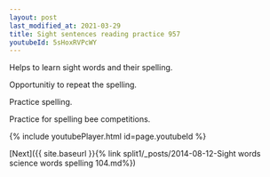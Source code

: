 ```yaml
---
layout: post
last_modified_at: 2021-03-29
title: Sight sentences reading practice 957
youtubeId: 5sHoxRVPcWY
---
```

 
 
Helps to learn sight words and their spelling.

Opportunitiy to repeat the spelling. 

Practice spelling. 
 
Practice for spelling bee competitions. 
 
{% include youtubePlayer.html id=page.youtubeId %}
 
 

[Next]({{ site.baseurl }}{% link  split1/_posts/2014-08-12-Sight words science words spelling 104.md%})
 
